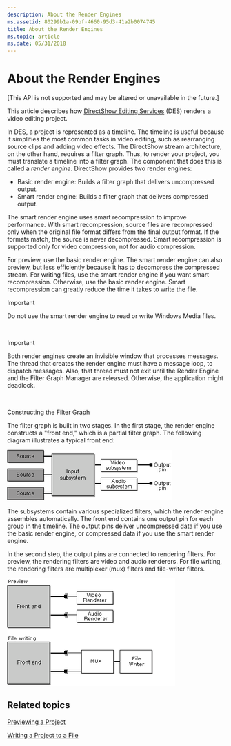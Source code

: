 ```yaml
---
description: About the Render Engines
ms.assetid: 80299b1a-09bf-4660-95d3-41a2b0074745
title: About the Render Engines
ms.topic: article
ms.date: 05/31/2018
---
```


# About the Render Engines

\[This API is not supported and may be altered or unavailable in the future.\]

This article describes how [DirectShow Editing Services](directshow-editing-services.md) (DES) renders a video editing project.

In DES, a project is represented as a timeline. The timeline is useful because it simplifies the most common tasks in video editing, such as rearranging source clips and adding video effects. The DirectShow stream architecture, on the other hand, requires a filter graph. Thus, to render your project, you must translate a timeline into a filter graph. The component that does this is called a *render engine*. DirectShow provides two render engines:

-   Basic render engine: Builds a filter graph that delivers uncompressed output.
-   Smart render engine: Builds a filter graph that delivers compressed output.

The smart render engine uses smart recompression to improve performance. With smart recompression, source files are recompressed only when the original file format differs from the final output format. If the formats match, the source is never decompressed. Smart recompression is supported only for video compression, not for audio compression.

For preview, use the basic render engine. The smart render engine can also preview, but less efficiently because it has to decompress the compressed stream. For writing files, use the smart render engine if you want smart recompression. Otherwise, use the basic render engine. Smart recompression can greatly reduce the time it takes to write the file.

> [!IMPORTANT]
> Do not use the smart render engine to read or write Windows Media files.

 

> [!IMPORTANT]
> Both render engines create an invisible window that processes messages. The thread that creates the render engine must have a message loop, to dispatch messages. Also, that thread must not exit until the Render Engine and the Filter Graph Manager are released. Otherwise, the application might deadlock.

 

Constructing the Filter Graph

The filter graph is built in two stages. In the first stage, the render engine constructs a "front end," which is a partial filter graph. The following diagram illustrates a typical front end:

![filter graph front end](images/rendeng1.png)

The subsystems contain various specialized filters, which the render engine assembles automatically. The front end contains one output pin for each group in the timeline. The output pins deliver uncompressed data if you use the basic render engine, or compressed data if you use the smart render engine.

In the second step, the output pins are connected to rendering filters. For preview, the rendering filters are video and audio renderers. For file writing, the rendering filters are multiplexer (mux) filters and file-writer filters.

![completing the filter graph](images/rendeng2.png)

## Related topics

<dl> <dt>

[Previewing a Project](previewing-a-project.md)
</dt> <dt>

[Writing a Project to a File](writing-a-project-to-a-file.md)
</dt> </dl>

 

 




